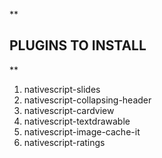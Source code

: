 **

PLUGINS TO INSTALL
------------------

**

 1. nativescript-slides
 2. nativescript-collapsing-header
 3. nativescript-cardview
 4. nativescript-textdrawable
 5. nativescript-image-cache-it
 6. nativescript-ratings
